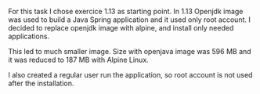 For this task I chose exercice 1.13 as starting point. In 1.13 Openjdk image
was used to build a Java Spring application and it used only root account.
I decided to replace openjdk image with alpine, and install only needed
applications.

This led to much smaller image. Size with openjava image was 596 MB and it
was reduced to 187 MB with Alpine Linux.

I also created a regular user  run the application, so root account is
not used after the installation.
